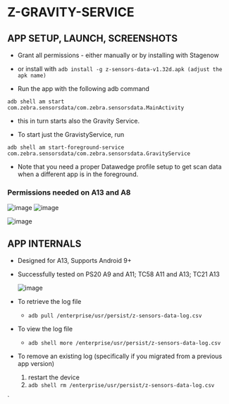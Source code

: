 # Z-GRAVITY-SERVICE


## APP SETUP, LAUNCH, SCREENSHOTS
- Grant all permissions - either manually or by installing with Stagenow
- or install with
  ```adb install -g z-sensors-data-v1.32d.apk (adjust the apk name)```



- Run the app with the following adb command

```adb shell am start com.zebra.sensorsdata/com.zebra.sensorsdata.MainActivity```

- this in turn starts also the Gravity Service.

- To start just the GravistyService, run

```adb shell am start-foreground-service com.zebra.sensorsdata/com.zebra.sensorsdata.GravityService```

- Note that you need a proper Datawedge profile setup to get scan data when a different app is in the foreground.


### Permissions needed on A13 and A8

![image](https://github.com/NDZL/Z-GRAVITY-SERVICE/assets/11386676/482d0542-5a6c-4ab3-9fd7-d5c8a2d998eb) ![image](https://github.com/NDZL/Z-GRAVITY-SERVICE/assets/11386676/a3d0c2b5-1308-4c1f-b861-cb48066abe01)

![image](https://github.com/NDZL/Z-GRAVITY-SERVICE/assets/11386676/794588f1-9675-4fa7-8a3a-44f4db0731b8)


## APP INTERNALS
- Designed for A13, Supports Android 9+
- Successfully tested on PS20 A9 and A11; TC58 A11 and A13; TC21 A13

  ![image](https://github.com/NDZL/Z-GRAVITY-SERVICE/assets/11386676/b38b9333-c2f0-4443-883c-8fb2b80dee58)

* To retrieve the log file
  * ```adb pull /enterprise/usr/persist/z-sensors-data-log.csv```

* To view the log file
  * ```adb shell more /enterprise/usr/persist/z-sensors-data-log.csv```

* To remove an existing log (specifically if you migrated from a previous app version)
  1. restart the device
  1. ```adb shell rm /enterprise/usr/persist/z-sensors-data-log.csv```



`
